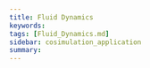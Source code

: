 ```yaml
---
title: Fluid Dynamics
keywords: 
tags: [Fluid_Dynamics.md]
sidebar: cosimulation_application
summary: 
---
```


